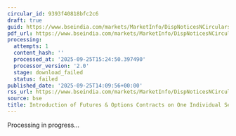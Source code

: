 ```yaml
---
circular_id: 9393f40818bfc2c6
draft: true
guid: https://www.bseindia.com/markets/MarketInfo/DispNoticesNCirculars.aspx?Noticeid={196FEDB6-9664-410A-A34B-9EA0B41A8F40}&noticeno=20250925-56&dt=09/25/2025&icount=56&totcount=59&flag=0
pdf_url: https://www.bseindia.com/markets/MarketInfo/DispNoticesNCirculars.aspx?Noticeid={196FEDB6-9664-410A-A34B-9EA0B41A8F40}&noticeno=20250925-56&dt=09/25/2025&icount=56&totcount=59&flag=0
processing:
  attempts: 1
  content_hash: ''
  processed_at: '2025-09-25T15:24:50.397490'
  processor_version: '2.0'
  stage: download_failed
  status: failed
published_date: '2025-09-25T14:09:56+00:00'
rss_url: https://www.bseindia.com/markets/MarketInfo/DispNoticesNCirculars.aspx?Noticeid={196FEDB6-9664-410A-A34B-9EA0B41A8F40}&noticeno=20250925-56&dt=09/25/2025&icount=56&totcount=59&flag=0
source: bse
title: Introduction of Futures & Options Contracts on One Individual Securities--Update
---
```


Processing in progress...
